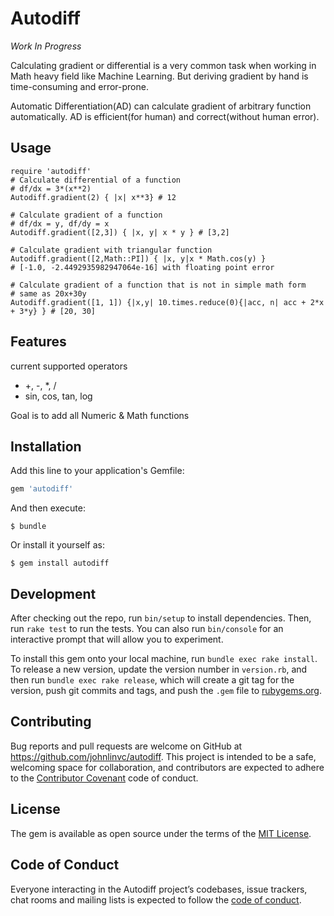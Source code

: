 # Autodiff

*Work In Progress*

Calculating gradient or differential is a very common task when working in Math heavy field like Machine Learning. But deriving gradient by hand is time-consuming and error-prone.

Automatic Differentiation(AD) can calculate gradient of arbitrary function automatically. AD is efficient(for human) and correct(without human error).

## Usage


```
require 'autodiff'
# Calculate differential of a function
# df/dx = 3*(x**2)
Autodiff.gradient(2) { |x| x**3} # 12  

# Calculate gradient of a function
# df/dx = y, df/dy = x
Autodiff.gradient([2,3]) { |x, y| x * y } # [3,2]

# Calculate gradient with triangular function
Autodiff.gradient([2,Math::PI]) { |x, y|x * Math.cos(y) }
# [-1.0, -2.4492935982947064e-16] with floating point error

# Calculate gradient of a function that is not in simple math form
# same as 20x+30y
Autodiff.gradient([1, 1]) {|x,y| 10.times.reduce(0){|acc, n| acc + 2*x + 3*y} } # [20, 30]

```

## Features

current supported operators
- +, -, *, /
- sin, cos, tan, log

Goal is to add all Numeric & Math functions

## Installation

Add this line to your application's Gemfile:

```ruby
gem 'autodiff'
```

And then execute:

    $ bundle

Or install it yourself as:

    $ gem install autodiff


## Development

After checking out the repo, run `bin/setup` to install dependencies. Then, run `rake test` to run the tests. You can also run `bin/console` for an interactive prompt that will allow you to experiment.

To install this gem onto your local machine, run `bundle exec rake install`. To release a new version, update the version number in `version.rb`, and then run `bundle exec rake release`, which will create a git tag for the version, push git commits and tags, and push the `.gem` file to [rubygems.org](https://rubygems.org).

## Contributing

Bug reports and pull requests are welcome on GitHub at https://github.com/johnlinvc/autodiff. This project is intended to be a safe, welcoming space for collaboration, and contributors are expected to adhere to the [Contributor Covenant](http://contributor-covenant.org) code of conduct.

## License

The gem is available as open source under the terms of the [MIT License](https://opensource.org/licenses/MIT).

## Code of Conduct

Everyone interacting in the Autodiff project’s codebases, issue trackers, chat rooms and mailing lists is expected to follow the [code of conduct](https://github.com/johnlinvc/autodiff/blob/master/CODE_OF_CONDUCT.md).
